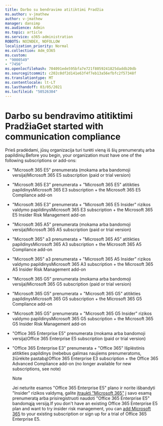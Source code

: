 ```yaml
---
title: Darbo su bendravimo atitiktimi Pradžia
ms.author: v-jmathew
author: v-jmathew
manager: dansimp
ms.audience: Admin
ms.topic: article
ms.service: o365-administration
ROBOTS: NOINDEX, NOFOLLOW
localization_priority: Normal
ms.collection: Adm_O365
ms.custom:
- "9000549"
- "7456"
ms.openlocfilehash: 704091ede595bfa7e721f8059241825daddb20db
ms.sourcegitcommit: c202c0df2d141e63f4f7eb13a56efbfc2f57348f
ms.translationtype: MT
ms.contentlocale: lt-LT
ms.lasthandoff: 03/05/2021
ms.locfileid: "50526304"
---
```

# <a name="get-started-with-communication-compliance"></a><span data-ttu-id="afd75-102">Darbo su bendravimo atitiktimi Pradžia</span><span class="sxs-lookup"><span data-stu-id="afd75-102">Get started with communication compliance</span></span>

<span data-ttu-id="afd75-103">Prieš pradėdami, jūsų organizacija turi turėti vieną iš šių prenumeratų arba papildinių:</span><span class="sxs-lookup"><span data-stu-id="afd75-103">Before you begin, your organization must have one of the following subscriptions or add-ons:</span></span>

* <span data-ttu-id="afd75-104">"Microsoft 365 E5" prenumerata (mokama arba bandomoji versija)</span><span class="sxs-lookup"><span data-stu-id="afd75-104">Microsoft 365 E5 subscription (paid or trial version)</span></span>
* <span data-ttu-id="afd75-105">"Microsoft 365 E3" prenumerata + "Microsoft 365 E5" atitikties papildinys</span><span class="sxs-lookup"><span data-stu-id="afd75-105">Microsoft 365 E3 subscription + the Microsoft 365 E5 Compliance add-on</span></span>
* <span data-ttu-id="afd75-106">"Microsoft 365 E3" prenumerata + "Microsoft 365 E5 Insider" rizikos valdymo papildinys</span><span class="sxs-lookup"><span data-stu-id="afd75-106">Microsoft 365 E3 subscription + the Microsoft 365 E5 Insider Risk Management add-on</span></span>
* <span data-ttu-id="afd75-107">"Microsoft 365 A5" prenumerata (mokama arba bandomoji versija)</span><span class="sxs-lookup"><span data-stu-id="afd75-107">Microsoft 365 A5 subscription (paid or trial version)</span></span>
* <span data-ttu-id="afd75-108">"Microsoft 365" a3 prenumerata + "Microsoft 365 A5" atitikties papildinys</span><span class="sxs-lookup"><span data-stu-id="afd75-108">Microsoft 365 A3 subscription + the Microsoft 365 A5 Compliance add-on</span></span>
* <span data-ttu-id="afd75-109">"Microsoft 365" a3 prenumerata + "Microsoft 365 A5 Insider" rizikos valdymo papildinys</span><span class="sxs-lookup"><span data-stu-id="afd75-109">Microsoft 365 A3 subscription + the Microsoft 365 A5 Insider Risk Management add-on</span></span>
* <span data-ttu-id="afd75-110">"Microsoft 365 G5" prenumerata (mokama arba bandomoji versija)</span><span class="sxs-lookup"><span data-stu-id="afd75-110">Microsoft 365 G5 subscription (paid or trial version)</span></span>
* <span data-ttu-id="afd75-111">"Microsoft 365 G5" prenumerata + "Microsoft 365 G5" atitikties papildinys</span><span class="sxs-lookup"><span data-stu-id="afd75-111">Microsoft 365 G5 subscription + the Microsoft 365 G5 Compliance add-on</span></span>
* <span data-ttu-id="afd75-112">"Microsoft 365 G5" prenumerata + "Microsoft 365 G5 Insider" rizikos valdymo papildinys</span><span class="sxs-lookup"><span data-stu-id="afd75-112">Microsoft 365 G5 subscription + the Microsoft 365 G5 Insider Risk Management add-on</span></span>
* <span data-ttu-id="afd75-113">"Office 365 Enterprise E5" prenumerata (mokama arba bandomoji versija)</span><span class="sxs-lookup"><span data-stu-id="afd75-113">Office 365 Enterprise E5 subscription (paid or trial version)</span></span>
* <span data-ttu-id="afd75-114">"Office 365 Enterprise E3" prenumerata + "Office 365" Išplėstinis atitikties papildinys (nebebus galimas naujiems prenumeratoms, žiūrėkite pastabą)</span><span class="sxs-lookup"><span data-stu-id="afd75-114">Office 365 Enterprise E3 subscription + the Office 365 Advanced Compliance add-on (no longer available for new subscriptions, see note)</span></span>

    > [!NOTE]
    > <span data-ttu-id="afd75-115">Jei neturite esamos "Office 365 Enterprise E5" plano ir norite išbandyti "Insider" rizikos valdymą, galite [įtraukti "Microsoft 365"](https://go.microsoft.com/fwlink/?linkid=2130508) į savo esamą prenumeratą arba prisiregistruoti naudoti "Office 365 Enterprise E5" bandomąją versiją.</span><span class="sxs-lookup"><span data-stu-id="afd75-115">If you don't have an existing Office 365 Enterprise E5 plan and want to try insider risk management, you can [add Microsoft 365](https://go.microsoft.com/fwlink/?linkid=2130508) to your existing subscription or sign up for a trial of Office 365 Enterprise E5.</span></span>
